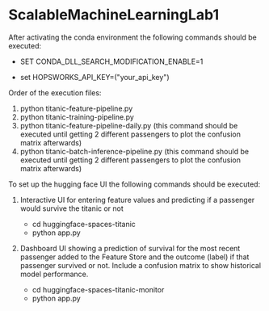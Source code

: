 # ScalableMachineLearningLab1

After activating the conda environment the following commands should be executed:

-  SET CONDA_DLL_SEARCH_MODIFICATION_ENABLE=1

-  set HOPSWORKS_API_KEY=("your_api_key")

Order of the execution files:

1) python titanic-feature-pipeline.py
2) python titanic-training-pipeline.py
3) python titanic-feature-pipeline-daily.py (this command should be executed until getting 2 different passengers to plot the confusion matrix afterwards)
4) python titanic-batch-inference-pipeline.py (this command should be executed until getting 2 different passengers to plot the confusion matrix afterwards)

To set up the hugging face UI the following commands should be executed:

1) Interactive UI for entering feature values and predicting if a passenger would survive the titanic or not
    
    - cd huggingface-spaces-titanic
    - python app.py

2) Dashboard UI showing a prediction of survival for the most recent
passenger added to the Feature Store and the outcome (label) if that
passenger survived or not. Include a confusion matrix to show historical
model performance.

    - cd huggingface-spaces-titanic-monitor
    - python app.py
